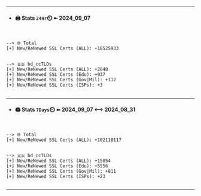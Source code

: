 

---
- #### 🖨️ **Stats** `24Hr`⏲️ ➼ 2024_09_07
```console


--> 🌐 Total
[+] New/ReNewed SSL Certs (ALL): +18525933


--> 🇧🇩 bd_ccTLDs
[+] New/ReNewed SSL Certs (ALL): +2848
[+] New/ReNewed SSL Certs (Edu): +937
[+] New/ReNewed SSL Certs (Gov|Mil): +112
[+] New/ReNewed SSL Certs (ISPs): +3


```

---
- #### 🖨️ **Stats** `7Days`⏲️ ➼ 2024_09_07 <--> 2024_08_31
```console


--> 🌐 Total
[+] New/ReNewed SSL Certs (ALL): +102110117


--> 🇧🇩 bd_ccTLDs
[+] New/ReNewed SSL Certs (ALL): +15854
[+] New/ReNewed SSL Certs (Edu): +5556
[+] New/ReNewed SSL Certs (Gov|Mil): +811
[+] New/ReNewed SSL Certs (ISPs): +23


```

---

